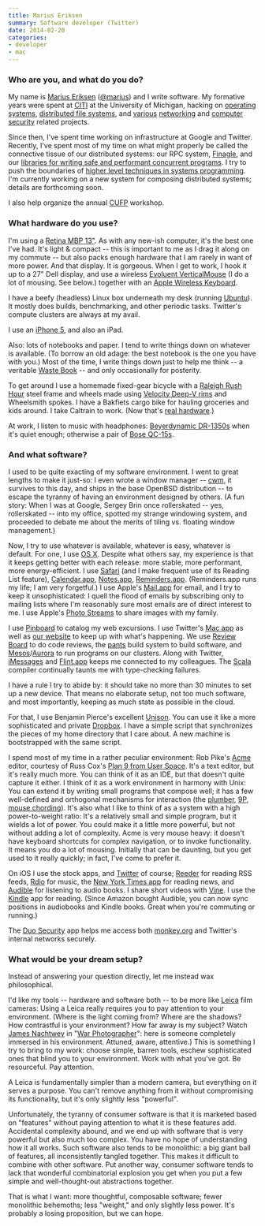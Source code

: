 ```yaml
---
title: Marius Eriksen
summary: Software developer (Twitter)
date: 2014-02-20
categories:
- developer
- mac
---
```


### Who are you, and what do you do?

My name is [Marius Eriksen](http://monkey.org/~marius/ "Marius' website.") ([@marius](https://twitter.com/marius "Marius' Twitter account.")) and I write software. My formative years were spent at [CITI](http://www.citi.umich.edu/ "The Center for Information Technology's website.") at the University of Michigan, hacking on [operating systems][openbsd], [distributed file systems](http://datatracker.ietf.org/wg/nfsv4/charter/ "Version 4 of the NFS file system standard."), and [various](http://static.usenix.org/event/usenix05/tech/freenix/full_papers/eriksen/eriksen.pdf "Marius' article on Trickle.") [networking][nylon] and [computer](http://monkey.org/~marius/tmp/fsraces.pdf "Marius' article on preventing file system races.") [security][systrace] related projects.

Since then, I've spent time working on infrastructure at Google and Twitter. Recently, I've spent most of my time on what might properly be called the connective tissue of our distributed systems: our RPC system, [Finagle][finagle], and our [libraries for writing safe and performant concurrent programs][util]. I try to push the boundaries of [higher level techniques in systems programming](http://plosworkshop.org/2013/preprint/eriksen.pdf "Marius' post on your server as a function."). I'm currently working on a new system for composing distributed systems; details are forthcoming soon.

I also help organize the annual [CUFP](http://cufp.org/ "The Commercial Users of Functional Programming website.") workshop.

### What hardware do you use?

I'm using a [Retina MBP 13"][macbook-pro]. As with any new-ish computer, it's the best one I've had. It's light & compact -- this is important to me as I drag it along on my commute -- but also packs enough hardware that I am rarely in want of more power. And that display. It is gorgeous. When I get to work, I hook it up to a 27" Dell display, and use a wireless [Evoluent VerticalMouse][verticalmouse] (I do a lot of mousing. See below.) together with an [Apple Wireless Keyboard][keyboard].

I have a beefy (headless) Linux box underneath my desk (running [Ubuntu][]). It mostly does builds, benchmarking, and other periodic tasks. Twitter's compute clusters are always at my avail.

I use an [iPhone 5][iphone-5], and also an iPad.

Also: lots of notebooks and paper. I tend to write things down on whatever is available. (To borrow an old adage: the best notebook is the one you have with you.) Most of the time, I write things down just to help me think -- a veritable [Waste Book](http://www.amazon.com/Waste-Books-York-Review-Classics/dp/0940322501 "Amazon's page for 'The Waste Books' by Georg Christoph Lichtenberg.") -- and only occasionally for posterity.

To get around I use a homemade fixed-gear bicycle with a [Raleigh Rush Hour][rush-hour-2008] steel frame and wheels made using [Velocity Deep-V rims][deep-v-700c] and Wheelsmith spokes. I have a Bakfiets cargo bike for hauling groceries and kids around. I take Caltrain to work. (Now that's [real hardware](http://en.wikipedia.org/wiki/MPI_MP36PH-3C "The Wikipedia entry for the MPXpress locomotive.").)

At work, I listen to music with headphones: [Beyerdynamic DR-1350s][dt-1350] when it's quiet enough; otherwise a pair of [Bose QC-15s][quietcomfort-15].

### And what software?

I used to be quite exacting of my software environment. I went to great lengths to make it just-so: I even wrote a window manager -- [cwm][], it survives to this day, and ships in the base OpenBSD distribution -- to escape the tyranny of having an environment designed by others. (A fun story: When I was at Google, Sergey Brin once rollerskated -- yes, rollerskated -- into my office, spotted my strange windowing system, and proceeded to debate me about the merits of tiling vs. floating window management.)

Now, I try to use whatever is available, whatever is easy, whatever is default. For one, I use [OS X][macos]. Despite what others say, my experience is that it keeps getting better with each release: more stable, more performant, more energy-efficient. I use [Safari][] (and I make frequent use of its Reading List feature), [Calendar.app][ical], [Notes.app][notes], [Reminders.app][reminders]. (Reminders.app runs my life; I am very forgetful.) I use Apple's [Mail.app][mail] for email, and I try to keep it unsophisticated: I quell the flood of emails by subscribing only to mailing lists where I'm reasonably sure most emails are of direct interest to me. I use Apple's [Photo Streams][icloud] to share images with my family.

I use [Pinboard][] to catalog my web excursions. I use Twitter's [Mac app][twitter-mac] as well as [our website][twitter] to keep up with what's happening. We use [Review Board][review-board] to do code reviews, the [pants][commons] build system to build software, and [Mesos][]/[Aurora][] to run programs on our clusters. Along with Twitter, [iMessages][imessage] and [Flint.app][flint] keeps me connected to my colleagues. The [Scala][] compiler continually taunts me with type-checking failures.

I have a rule I try to abide by: it should take no more than 30 minutes to set up a new device. That means no elaborate setup, not too much software, and most importantly, keeping as much state as possible in the cloud.

For that, I use Benjamin Pierce's excellent [Unison][]. You can use it like a more sophisticated and private [Dropbox][]. I have a simple script that synchronizes the pieces of my home directory that I care about. A new machine is bootstrapped with the same script.

I spend most of my time in a rather peculiar environment: Rob Pike's [Acme][] editor, courtesy of Russ Cox's [Plan 9 from User Space][plan-9-user-space]. It's a text editor, but it's really much more. You can think of it as an IDE, but that doesn't quite capture it either. I think of it as a work environment in harmony with Unix: You can extend it by writing small programs that compose well; it has a few well-defined and orthogonal mechanisms for interaction (the [plumber](http://plan9.bell-labs.com/sys/doc/plumb.html "An article about the plumbing architecture in Plan 9."), [9P](http://en.wikipedia.org/wiki/9P "The Wikipedia entry for 9P."), [mouse chording](http://en.wikipedia.org/wiki/Mouse_chording "The Wikipedia entry for mouse chording.")). It's also what I like to think of as a system with a high power-to-weight ratio: It's a relatively small and simple program, but it wields a lot of power. You could make it a little more powerful, but not without adding a lot of complexity. Acme is very mouse heavy: it doesn't have keyboard shortcuts for complex navigation, or to invoke functionality. It means you do a lot of mousing. Initially that can be daunting, but you get used to it really quickly; in fact, I've come to prefer it.

On iOS I use the stock apps, and [Twitter][twitter-ios] of course; [Reeder][reeder-ios] for reading RSS feeds, [Rdio][rdio-ios] for music, the [New York Times app][nytimes-ios] for reading news, and [Audible][audible-ios] for listening to audio books. I share short videos with [Vine][vine-ios]. I use the [Kindle][kindle-ios] app for reading. (Since Amazon bought Audible, you can now sync positions in audiobooks and Kindle books. Great when you're commuting or running.)

The [Duo Security][duo] app helps me access both [monkey.org](http://monkey.org/ "Marius' shared website.") and Twitter's internal networks securely.

### What would be your dream setup?

Instead of answering your question directly, let me instead wax philosophical.

I'd like my tools -- hardware and software both -- to be more like [Leica][m6] film cameras: Using a Leica really requires you to pay attention to your environment. (Where is the light coming from? Where are the shadows? How contrastful is your environment? How far away is my subject? Watch [James Nachtwey](http://www.jamesnachtwey.com/ "James' website.") in "[War Photographer](http://www.war-photographer.com/en/ "The site for 'War Photographer.'")": here is someone completely immersed in his environment. Attuned, aware, attentive.) This is something I try to bring to my work: choose simple, barren tools, eschew sophisticated ones that blind you to your environment. Work with what you've got. Be resourceful. Pay attention.

A Leica is fundamentally simpler than a modern camera, but everything on it serves a purpose. You can't remove anything from it without compromising its functionality, but it's only slightly less "powerful".

Unfortunately, the tyranny of consumer software is that it is marketed based on "features" without paying attention to what it is these features add. Accidental complexity abound, and we end up with software that is very powerful but also much too complex. You have no hope of understanding how it all works. Such software also tends to be monolithic: a big giant ball of features, all inconsistently tangled together. This makes it difficult to combine with other software. Put another way, consumer software tends to lack that wonderful combinatorial explosion you get when you put a few simple and well-thought-out abstractions together.

That is what I want: more thoughtful, composable software; fewer monolithic behemoths; less "weight," and only slightly less power. It's probably a losing proposition, but we can hope.

[acme]: https://en.wikipedia.org/wiki/Acme_(text_editor) "A text editor and graphical shell for Plan 9."
[audible-ios]: https://itunes.apple.com/us/app/audible/id379693831 "An app for the audio book service."
[aurora]: http://aurora.apache.org/ "Job scheduling software."
[commons]: https://github.com/twitter/commons "Twitter's common Python/JVM libraries."
[cwm]: http://man.openbsd.org/cgi-bin/man.cgi/OpenBSD-current/man1/cwm.1?query=cwm%26sec=1 "A simple OpenBSD window manager."
[deep-v-700c]: http://www.velocityusa.com/product/rims/deep-v-622 "Bike rims."
[dropbox]: https://www.dropbox.com/ "Online syncing and storage."
[dt-1350]: https://north-america.beyerdynamic.com/shop/dt-1350.html "Over the ear headphones."
[duo]: https://duo.com/ "A two-factor authentication service."
[finagle]: https://twitter.github.io/finagle/ "Twitter's RPC software."
[flint]: http://giantcomet.com/flint/mac/ "A Campfire client for the Mac."
[ical]: https://en.wikipedia.org/wiki/Calendar_(Apple) "The calendar software included with macOS."
[icloud]: https://www.apple.com/icloud/ "A cloud service."
[imessage]: https://en.wikipedia.org/wiki/iMessage "A messaging platform."
[iphone-5]: https://en.wikipedia.org/wiki/IPhone_5 "A smartphone."
[keyboard]: https://www.apple.com/keyboard/ "The keyboard."
[kindle-ios]: https://itunes.apple.com/gb/app/kindle/id302584613 "An iPhone app for accessing Kindle content from Amazon."
[m6]: https://en.wikipedia.org/wiki/Leica_M6 "A film camera."
[macbook-pro]: https://www.apple.com/macbook-pro/ "A laptop."
[macos]: https://en.wikipedia.org/wiki/MacOS "An operating system for Mac hardware."
[mail]: https://en.wikipedia.org/wiki/Mail_(application) "The default Mac OS X mail client."
[mesos]: http://mesos.apache.org/ "Distributed cluster management software."
[notes]: https://en.wikipedia.org/wiki/Notes_(Apple) "A note-taking application included with Mac OS X."
[nylon]: https://packages.gentoo.org/packages/net-proxy/nylon "A proxy server."
[nytimes-ios]: https://itunes.apple.com/us/app/nytimes/id284862083 "An iPhone app to grab the latest news from the newspaper."
[openbsd]: http://www.openbsd.org/ "An open-source operating system emphasising security and cryptography."
[pinboard]: http://pinboard.in/ "A bookmarking web service."
[plan-9-user-space]: https://swtch.com/plan9port/ "A port of Plan 9 programs to *nix."
[quietcomfort-15]: http://www.bose.com/controller?url=/shop_online/headphones/noise_cancelling_headphones/quietcomfort_15/index.jsp "Noise-cancelling headphones."
[rdio-ios]: https://itunes.apple.com/us/app/rdio/id335060889 "An Rdio client for iOS."
[reeder-ios]: https://reederapp.com/ios/ "A Google Reader client for iOS."
[reminders]: https://support.apple.com/kb/PH12086?viewlocale=en_US&locale=en_US "A to-do list included with Mac OS X."
[review-board]: https://www.reviewboard.org/ "A web-based code review system."
[rush-hour-2008]: http://archive.raleighusa.com/archive/2008-road/rush-hour-2008/ "A bike."
[safari]: https://www.apple.com/safari/ "A fast web browser."
[scala]: https://www.scala-lang.org/ "A compiled programming language."
[systrace]: http://www.citi.umich.edu/u/provos/systrace/ "Software for enforcing system call policies."
[twitter-ios]: https://itunes.apple.com/app/twitter/id333903271 "A Twitter client."
[twitter-mac]: https://itunes.apple.com/us/app/twitter/id409789998 "A Mac client for Twitter."
[twitter]: https://twitter.com/ "An online micro-blogging platform."
[ubuntu]: https://www.ubuntu.com/ "A Unix distribution."
[unison]: http://www.cis.upenn.edu/~bcpierce/unison/ "A file syncing tool."
[util]: https://github.com/twitter/util/ "Twitter's reusable code library."
[verticalmouse]: https://www.evoluent.com/vm3w.html "A unique wireless mouse."
[vine-ios]: https://itunes.apple.com/us/app/vine/id592447445 "A short looping video app."
